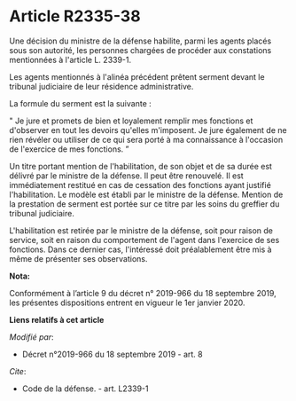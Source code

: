 # Article R2335-38

Une décision du ministre de la défense habilite, parmi les agents placés sous son autorité, les personnes chargées de
procéder aux constations mentionnées à l'article L. 2339-1. 

Les agents mentionnés à l'alinéa précédent prêtent serment devant le   tribunal judiciaire de leur résidence administrative. 

La formule du serment est la suivante : 

" Je jure et promets de bien et loyalement remplir mes fonctions et d'observer en tout les devoirs qu'elles m'imposent. Je
jure également de ne rien révéler ou utiliser de ce qui sera porté à ma connaissance à l'occasion de l'exercice de mes
fonctions. ” 

Un titre portant mention de l'habilitation, de son objet et de sa durée est délivré par le ministre de la défense. Il peut
être renouvelé. Il est immédiatement restitué en cas de cessation des fonctions ayant justifié l'habilitation. Le modèle est
établi par le ministre de la défense. Mention de la prestation de serment est portée sur ce titre par les soins du greffier
du   tribunal judiciaire. 

L'habilitation est retirée par le ministre de la défense, soit pour raison de service, soit en raison du comportement de
l'agent dans l'exercice de ses fonctions. Dans ce dernier cas, l'intéressé doit préalablement être mis à même de présenter
ses observations.

**Nota:**

Conformément à l’article 9 du décret n° 2019-966 du 18 septembre 2019, les présentes dispositions entrent en vigueur le 1er
janvier 2020.

**Liens relatifs à cet article**

_Modifié par_:

  - Décret n°2019-966 du 18 septembre 2019 - art. 8

_Cite_:

  - Code de la défense. - art. L2339-1
